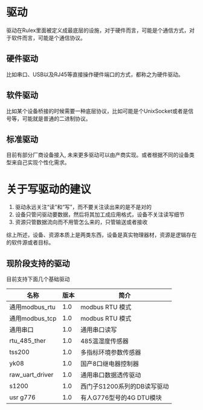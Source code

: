 # 驱动

驱动在Rulex里面被定义成最底层的设施，对于硬件而言，可能是个通信方式，对于软件而言，可能是个通信协议。

## 硬件驱动

比如串口、USB以及RJ45等直接操作硬件端口的方式，都称之为硬件驱动。

## 软件驱动

比如某个设备桥接的时候需要一种底层协议，比如可能是个UnixSocket或者是信号等，可能就是普通的二进制协议。

## 标准驱动

目前有部分厂商设备接入, 未来更多驱动可以由产商实现。或者根据不同的设备类型来自己实现个性化需求。

# 关于写驱动的建议

1. 驱动永远关注“读”和“写”，而不要关注读出来的是不是对的
2. 设备只管问驱动要数据，然后将其加工成应用格式，设备不关注读写细节
3. 资源只管数据流向而不用管怎么来的，只管输送或者接收

综上所述，设备、资源本质上是两类东西，设备是真实物理器材，资源是逻辑存在的软件源或者目标。

## 现阶段支持的驱动

目前支持下面几个基础驱动

| 名称            | 版本 | 简介                        |
| --------------- | ---- | --------------------------- |
| 通用modbus_rtu  | 1.0  | modbus RTU 模式             |
| 通用modbus_tcp  | 1.0  | modbus RTU 模式             |
| 通用串口        | 1.0  | 通用串口读写                |
| rtu_485_ther    | 1.0  | 485温湿度传感器             |
| tss200          | 1.0  | 多指标环境参数传感器        |
| yk08            | 1.0  | 国产8口继电器控制器         |
| raw_uart_driver | 1.0  | 通用串口数据透传驱动        |
| s1200           | 1.0  | 西门子S1200系列的DB读写驱动 |
| usr g776        | 1.0  | 有人G776型号的4G DTU模块    |
